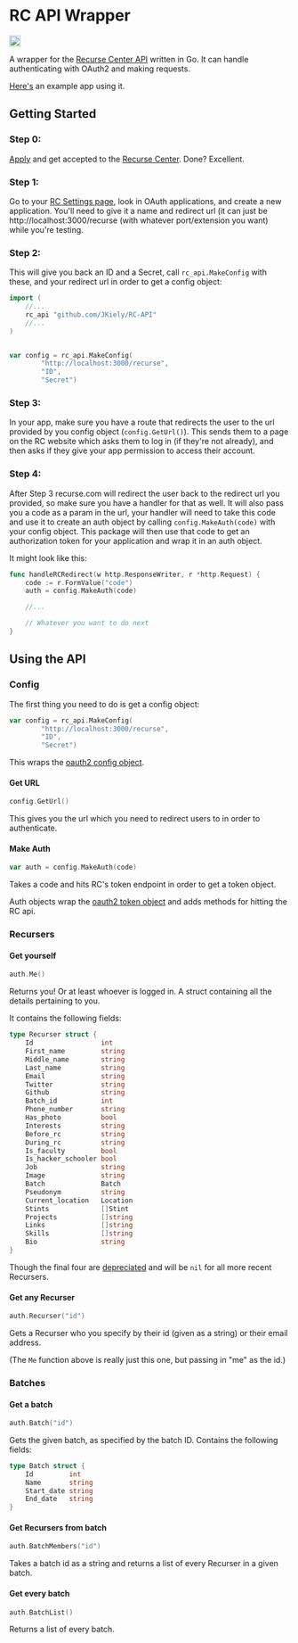 RC API Wrapper
=================

<a href='http://www.recurse.com' title='Made with love at the Recurse Center'><img src='https://cloud.githubusercontent.com/assets/2883345/11325206/336ea5f4-9150-11e5-9e90-d86ad31993d8.png' height='20px'/></a>

A wrapper for the [Recurse Center API](https://github.com/recursecenter/wiki/wiki/Recurse-Center-API) written in Go. It can handle authenticating with OAuth2 and making requests.

[Here's](https://gist.github.com/JKiely/267083e9fa776eb7d35c38fb8447e57c) an example app using it.


Getting Started
---------------

### Step 0:
[Apply](https://www.recurse.com/apply/retreat) and get accepted to the [Recurse Center](https://www.recurse.com/). Done? Excellent.

### Step 1:
Go to your [RC Settings page](https://www.recurse.com/settings/oauth), look in OAuth applications, and create a new application. You'll need to give it a name and redirect url (it can just be http://localhost:3000/recurse (with whatever port/extension you want) while you're testing.

### Step 2:
This will give you back an ID and a Secret, call `rc_api.MakeConfig` with these, and your redirect url in order to get a config object:

```Go
import (
    //...
	rc_api "github.com/JKiely/RC-API"
    //...
)


var config = rc_api.MakeConfig(
		"http://localhost:3000/recurse",
		"ID",
		"Secret")
```

### Step 3:
In your app, make sure you have a route that redirects the user to the url provided by you config object (`config.GetUrl()`). This sends them to a page on the RC website which asks them to log in (if they're not already), and then asks if they give your app permission to access their account.

### Step 4:
After Step 3 recurse.com will redirect the user back to the redirect url you provided, so make sure you have a handler for that as well. It will also pass you a code as a param in the url, your handler will need to take this code and use it to create an auth object by calling `config.MakeAuth(code)` with your config object. This package will then use that code to get an authorization token for your application and wrap it in an auth object.

It might look like this:
```Go
func handleRCRedirect(w http.ResponseWriter, r *http.Request) {
    code := r.FormValue("code")
    auth = config.MakeAuth(code)

    //...

    // Whatever you want to do next
}
```


Using the API
-------------

### Config

The first thing you need to do is get a config object:

```Go
var config = rc_api.MakeConfig(
		"http://localhost:3000/recurse",
		"ID",
		"Secret")
```

This wraps the [oauth2 config object](https://godoc.org/golang.org/x/oauth2#Config).

#### Get URL
```Go
config.GetUrl()
```

This gives you the url which you need to redirect users to in order to authenticate. 

#### Make Auth
```Go
var auth = config.MakeAuth(code)
```

Takes a code and hits RC's token endpoint in order to get a token object.

Auth objects wrap the [oauth2 token object](https://godoc.org/golang.org/x/oauth2#Token) and adds methods for hitting the RC api.

### Recursers

#### Get yourself
```Go
auth.Me()
```
Returns you! Or at least whoever is logged in. A struct containing all the details pertaining to you.

It contains the following fields:
```Go
type Recurser struct {
	Id                 int
	First_name         string
	Middle_name        string
	Last_name          string
	Email              string
	Twitter            string
	Github             string
	Batch_id           int
	Phone_number       string
	Has_photo          bool
	Interests          string
	Before_rc          string
	During_rc          string
	Is_faculty         bool
	Is_hacker_schooler bool
	Job                string
	Image              string
	Batch              Batch
	Pseudonym          string
	Current_location   Location
	Stints             []Stint
	Projects           []string
	Links              []string
	Skills             []string
	Bio                string
}
```
Though the final four are [depreciated](https://github.com/recursecenter/wiki/wiki/Recurse-Center-API#people) and will be `nil` for all more recent Recursers.

#### Get any Recurser
```Go
auth.Recurser("id")
```
Gets a Recurser who you specify by their id (given as a string) or their email address.

(The `Me` function above is really just this one, but passing in "me" as the id.)

### Batches

#### Get a batch
```Go
auth.Batch("id")
```
Gets the given batch, as specified by the batch ID. Contains the following fields:
```Go
type Batch struct {
	Id         int
	Name       string
	Start_date string
	End_date   string
}
```

#### Get Recursers from batch
```Go
auth.BatchMembers("id")
```
Takes a batch id as a string and returns a list of every Recurser in a given batch.

#### Get every batch
```Go
auth.BatchList()
```
Returns a list of every batch.
